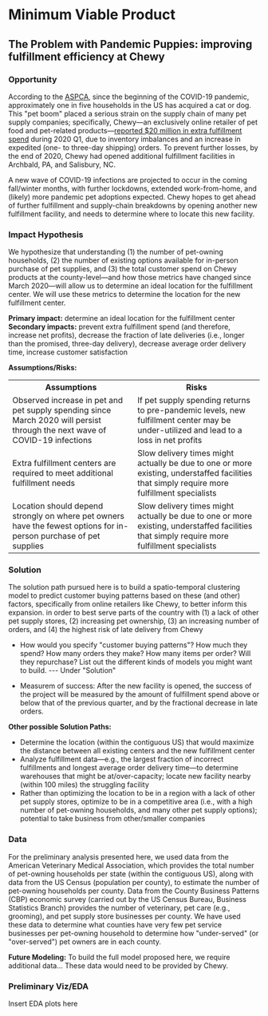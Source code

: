 # Minimum Viable Product
## The Problem with Pandemic Puppies: improving fulfillment efficiency at Chewy

### Opportunity
According to the [ASPCA](https://aspca.app.box.com/s/v4t7yrwalwk39mf71a857ivqoxnv2x3d), since the beginning of the COVID-19 pandemic, approximately one in five households in the US has acquired a cat or dog. This "pet boom" placed a serious strain on the supply chain of many pet supply companies; specifically, Chewy&mdash;an exclusively online retailer of pet food and pet-related products&mdash;[reported $20 million in extra fulfillment spend](https://news.alphastreet.com/chewy-inc-nyse-chwy-q1-2020-earnings-call-transcript/) during 2020 Q1, due to inventory imbalances and an increase in expedited (one- to three-day shipping) orders. To prevent further losses, by the end of 2020, Chewy had opened additional fulfillment facilities in Archbald, PA, and Salisbury, NC.

A new wave of COVID-19 infections are projected to occur in the coming fall/winter months, with further lockdowns, extended work-from-home, and (likely) more pandemic pet adoptions expected. Chewy hopes to get ahead of further fulfillment and supply-chain breakdowns by opening another new fulfillment facility, and needs to determine where to locate this new facility.

### Impact Hypothesis

We hypothesize that understanding (1) the number of pet-owning households, (2) the number of existing options available for in-person purchase of pet supplies, and (3) the total customer spend on Chewy products at the county-level&mdash;and how those metrics have changed since March 2020&mdash;will allow us to determine an ideal location for the fulfillment center. We will use these metrics to determine the location for the new fulfillment center.


**Primary impact:** determine an ideal location for the fulfillment center <br>
**Secondary impacts:** prevent extra fulfillment spend (and therefore, increase net profits), decrease the fraction of late deliveries (i.e., longer than the promised, three-day delivery), decrease average order delivery time, increase customer satisfaction


**Assumptions/Risks:**
<table style="width:100%">
  <tr>
    <th>Assumptions</th>
    <th>Risks</th>
  </tr>
  <tr>
    <td>Observed increase in pet and pet supply spending since March 2020 will persist through the next wave of COVID-19 infections</td>
    <td>If pet supply spending returns to pre-pandemic levels, new fulfillment center may be under-utilized and lead to a loss in net profits</td>
  </tr>
  <tr>
    <td>Extra fulfillment centers are required to meet additional fulfillment needs</td>
    <td>Slow delivery times might actually be due to one or more existing, understaffed facilities that simply require more fulfillment specialists</td>
  </tr>
  <tr>
    <td>Location should depend strongly on where pet owners have the fewest options for in-person purchase of pet supplies</td>
    <td>Slow delivery times might actually be due to one or more existing, understaffed facilities that simply require more fulfillment specialists</td>
  </tr>
</table>

### Solution

The solution path pursued here is to build a spatio-temporal clustering model to predict customer buying patterns based on these (and other) factors, specifically from online retailers like Chewy, to better inform this expansion. in order to best serve parts of the country with (1) a lack of other pet supply stores, (2) increasing pet ownership, (3) an increasing number of orders, and (4) the highest risk of late delivery from Chewy

- How would you specify "customer buying patterns"? How much they spend? How many orders they make? How many items per order? Will they repurchase? List out the different kinds of models you might want to build. --- Under "Solution"

- Measurem of success: After the new facility is opened, the success of the project will be measured by the amount of fulfillment spend above or below that of the previous quarter, and by the fractional decrease in late orders.



**Other possible Solution Paths:**
- Determine the location (within the contiguous US) that would maximize the distance between all existing centers and the new fulfillment center
- Analyze fulfillment data&mdash;e.g., the largest fraction of incorrect fulfillments and longest average order delivery time&mdash;to determine warehouses that might be at/over-capacity; locate new facility nearby (within 100 miles) the struggling facility
- Rather than optimizing the location to be in a region with a lack of other pet supply stores, optimize to be in a competitive area (i.e., with a high number of pet-owning households, and many other pet supply options); potential to take business from other/smaller companies


### Data

For the preliminary analysis presented here, we used data from the American Veterinary Medical Association, which provides the total number of pet-owning households per state (within the contiguous US), along with data from the US Census (population per county), to estimate the number of pet-owning households per county. Data from the County Business Patterns (CBP) economic survey (carried out by the US Census Bureau, Business Statistics Branch) provides the number of veterinary, pet care (e.g., grooming), and pet supply store businesses per county. We have used these data to determine what counties have very few pet service businesses per pet-owning household to determine how "under-served" (or "over-served") pet owners are in each county.

**Future Modeling:**
To build the full model proposed here, we require additional data... These data would need to be provided by Chewy.



### Preliminary Viz/EDA

Insert EDA plots here
